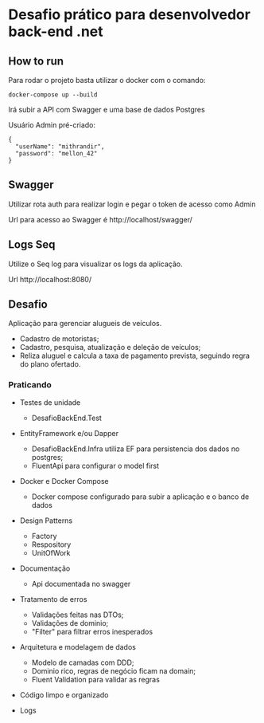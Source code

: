 # Desafio prático para desenvolvedor back-end .net

## How to run
Para rodar o projeto basta utilizar o docker com o comando:

```
docker-compose up --build

```

Irá subir a API com Swagger e uma base de dados Postgres

Usuário Admin pré-criado:

```
{
  "userName": "mithrandir",
  "password": "mellon_42"
}
```

## Swagger 

Utilizar rota auth para realizar login e pegar o token de acesso como Admin

Url para acesso ao Swagger é http://localhost/swagger/

## Logs Seq
Utilize o Seq log para visualizar os logs da aplicação.

Url http://localhost:8080/


## Desafio

Aplicação para gerenciar alugueis de veículos. 
- Cadastro de motoristas;
- Cadastro, pesquisa, atualização e deleção de veículos;
- Reliza aluguel e calcula a taxa de pagamento prevista, seguindo regra do plano ofertado.

### Praticando 

- Testes de unidade
  - DesafioBackEnd.Test
  
- EntityFramework e/ou Dapper
  - DesafioBackEnd.Infra utiliza EF para persistencia dos dados no postgres;
  - FluentApi para configurar o model first
- Docker e Docker Compose
  - Docker compose configurado para subir a aplicação e o banco de dados
- Design Patterns
  - Factory
  - Respository
  - UnitOfWork
- Documentação
  - Api documentada no swagger
- Tratamento de erros
  - Validações feitas nas DTOs;
  - Validações de dominio;
  - "Filter" para filtrar erros inesperados
- Arquitetura e modelagem de dados
  - Modelo de camadas com DDD;
  - Dominio rico, regras de negócio ficam na domain;
  - Fluent Validation para validar as regras
- Código limpo e organizado
- Logs
  







  

